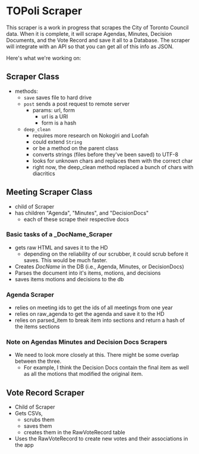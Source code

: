 # TOPoli Scraper

This scraper is a work in progress that scrapes the City of Toronto Council data. When it is complete, it will scrape Agendas, Minutes, Decision Documents, and the Vote Record and save it all to a Database. The scraper will integrate with an API so that you can get all of this info as JSON.

Here's what we're working on:

## Scraper Class
- methods: 
  + `save` saves file to hard drive
  + `post` sends a post request to remote server
    * params: url, form
      - url is a URI 
      - form is a hash
  + `deep_clean`
    * requires more research on Nokogiri and Loofah
    * could extend `String`
    * or be a method on the parent class
    * converts strings (files before they've been saved) to UTF-8
    * looks for unknown chars and replaces them with the correct char
    * right now, the deep_clean method replaced a bunch of chars with diacritics

## Meeting Scraper Class
- child of Scraper
- has children "Agenda", "Minutes", and "DecisionDocs"
  + each of these scrape their respective docs

### Basic tasks of a _DocName_Scraper
- gets raw HTML and saves it to the HD 
  + depending on the reliability of our scrubber, it could scrub before it saves. This would be much faster.
- Creates _DocName_ in the DB (i.e., Agenda, Minutes, or DecisionDocs)
- Parses the document into it's items, motions, and decisions
- saves items motions and decisions to the db

### Agenda Scraper
- relies on meeting ids to get the ids of all meetings from one year
- relies on raw_agenda to get the agenda and save it to the HD
- relies on parsed_item to break item into sections and return a hash of the items sections

### Note on Agendas Minutes and Decision Docs Scrapers
- We need to look more closely at this. There might be some overlap between the three.
  + For example, I think the Decision Docs contain the final item as well as all the motions that modified the original item.

## Vote Record Scraper
- Child of Scraper
- Gets CSVs, 
  + scrubs them
  + saves them
  + creates them in the RawVoteRecord table
- Uses the RawVoteRecord to create new votes and their associations in the app
